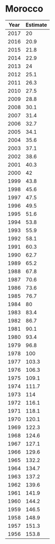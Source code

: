 # Morocco

| Year | Estimate |
| ---- | -------- |
| 2017 | 20 |
| 2016 | 20.9 |
| 2015 | 21.8 |
| 2014 | 22.9 |
| 2013 | 24 |
| 2012 | 25.1 |
| 2011 | 26.3 |
| 2010 | 27.5 |
| 2009 | 28.8 |
| 2008 | 30.1 |
| 2007 | 31.4 |
| 2006 | 32.7 |
| 2005 | 34.1 |
| 2004 | 35.6 |
| 2003 | 37.1 |
| 2002 | 38.6 |
| 2001 | 40.3 |
| 2000 | 42 |
| 1999 | 43.8 |
| 1998 | 45.6 |
| 1997 | 47.5 |
| 1996 | 49.5 |
| 1995 | 51.6 |
| 1994 | 53.8 |
| 1993 | 55.9 |
| 1992 | 58.1 |
| 1991 | 60.3 |
| 1990 | 62.7 |
| 1989 | 65.2 |
| 1988 | 67.8 |
| 1987 | 70.6 |
| 1986 | 73.6 |
| 1985 | 76.7 |
| 1984 | 80 |
| 1983 | 83.4 |
| 1982 | 86.7 |
| 1981 | 90.1 |
| 1980 | 93.4 |
| 1979 | 96.8 |
| 1978 | 100 |
| 1977 | 103.3 |
| 1976 | 106.3 |
| 1975 | 109.1 |
| 1974 | 111.7 |
| 1973 | 114 |
| 1972 | 116.1 |
| 1971 | 118.1 |
| 1970 | 120.1 |
| 1969 | 122.3 |
| 1968 | 124.6 |
| 1967 | 127.1 |
| 1966 | 129.6 |
| 1965 | 132.2 |
| 1964 | 134.7 |
| 1963 | 137.2 |
| 1962 | 139.6 |
| 1961 | 141.9 |
| 1960 | 144.2 |
| 1959 | 146.5 |
| 1958 | 148.9 |
| 1957 | 151.3 |
| 1956 | 153.8 |
